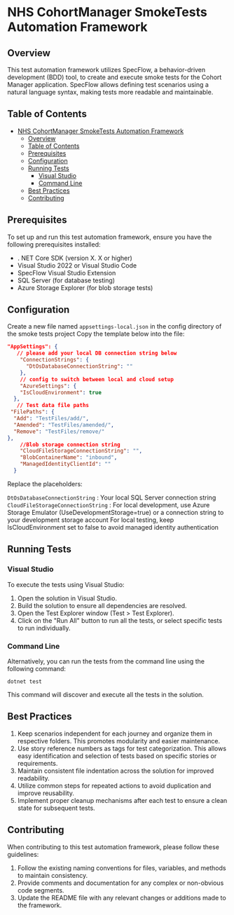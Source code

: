 # NHS CohortManager SmokeTests Automation Framework

## Overview

This test automation framework utilizes SpecFlow, a behavior-driven development (BDD) tool, to create and execute smoke tests for the Cohort Manager application. SpecFlow allows defining test scenarios using a natural language syntax, making tests more readable and maintainable.

## Table of Contents

- [NHS CohortManager SmokeTests Automation Framework](#nhs-cohortmanager-smoketests-automation-framework)
  - [Overview](#overview)
  - [Table of Contents](#table-of-contents)
  - [Prerequisites](#prerequisites)
  - [Configuration](#configuration)
  - [Running Tests](#running-tests)
    - [Visual Studio](#visual-studio)
    - [Command Line](#command-line)
  - [Best Practices](#best-practices)
  - [Contributing](#contributing)

## Prerequisites

To set up and run this test automation framework, ensure you have the following prerequisites installed:

- . NET Core SDK (version X. X or higher)
- Visual Studio 2022 or Visual Studio Code
- SpecFlow Visual Studio Extension
- SQL Server (for database testing)
- Azure Storage Explorer (for blob storage tests)

## Configuration

Create a new file named `appsettings-local.json` in the config directory of the smoke tests project
Copy the template below into the file:

```json
"AppSettings": {
   // please add your local DB connection string below
    "ConnectionStrings": {
      "DtOsDatabaseConnectionString": ""
    },
    // config to switch between local and cloud setup
    "AzureSettings": {
    "IsCloudEnvironment": true
  },
   // Test data file paths
 "FilePaths": {
  "Add": "TestFiles/add/",
  "Amended": "TestFiles/amended/",
  "Remove": "TestFiles/remove/"
},
    //Blob storage connection string
    "CloudFileStorageConnectionString": "",
    "BlobContainerName": "inbound",
    "ManagedIdentityClientId": ""
  }
```

Replace the placeholders:

`DtOsDatabaseConnectionString` : Your local SQL Server connection string
`CloudFileStorageConnectionString` : For local development, use Azure Storage Emulator (UseDevelopmentStorage=true) or a connection string to your development storage account
For local testing, keep IsCloudEnvironment set to false to avoid managed identity authentication

## Running Tests

### Visual Studio

To execute the tests using Visual Studio:

1. Open the solution in Visual Studio.
2. Build the solution to ensure all dependencies are resolved.
3. Open the Test Explorer window (Test > Test Explorer).
4. Click on the "Run All" button to run all the tests, or select specific tests to run individually.

### Command Line

Alternatively, you can run the tests from the command line using the following command:

```shell
dotnet test
```

This command will discover and execute all the tests in the solution.

## Best Practices

1. Keep scenarios independent for each journey and organize them in respective folders. This promotes modularity and easier maintenance.
2. Use story reference numbers as tags for test categorization. This allows easy identification and selection of tests based on specific stories or requirements.
3. Maintain consistent file indentation across the solution for improved readability.
4. Utilize common steps for repeated actions to avoid duplication and improve reusability.
5. Implement proper cleanup mechanisms after each test to ensure a clean state for subsequent tests.

## Contributing

When contributing to this test automation framework, please follow these guidelines:

1. Follow the existing naming conventions for files, variables, and methods to maintain consistency.
2. Provide comments and documentation for any complex or non-obvious code segments.
3. Update the README file with any relevant changes or additions made to the framework.
